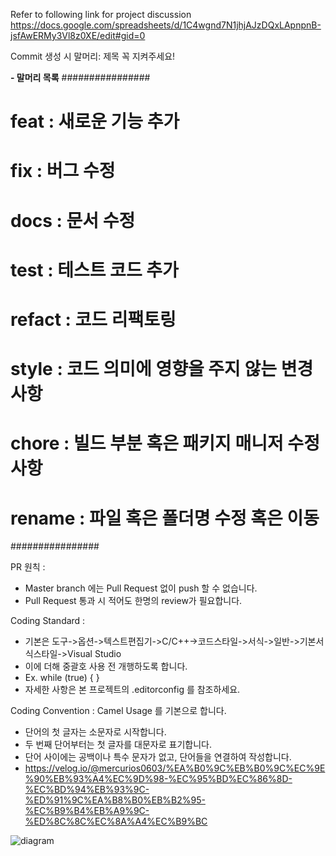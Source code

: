 Refer to following link for project discussion 
https://docs.google.com/spreadsheets/d/1C4wgnd7N1jhjAJzDQxLApnpnB-jsfAwERMy3Vl8z0XE/edit#gid=0

Commit 생성 시 
말머리: 제목 꼭 지켜주세요!

**- 말머리 목록**
################
# feat : 새로운 기능 추가
# fix : 버그 수정
# docs : 문서 수정
# test : 테스트 코드 추가
# refact : 코드 리팩토링
# style : 코드 의미에 영향을 주지 않는 변경사항
# chore : 빌드 부분 혹은 패키지 매니저 수정사항
# rename : 파일 혹은 폴더명 수정 혹은 이동
################

PR 원칙 :  
- Master branch 에는 Pull Request 없이 push 할 수 없습니다.
- Pull Request 통과 시 적어도 한명의 review가 필요합니다.

Coding Standard : 
 - 기본은 도구->옵션->텍스트편집기->C/C++->코드스타일->서식->일반->기본서식스타일->Visual Studio
 - 이에 더해 중괄호 사용 전 개행하도록 합니다.
 - Ex.
   while (true)
   {
   }
 - 자세한 사항은 본 프로젝트의 .editorconfig 를 참조하세요.

Coding Convention : 
Camel Usage 를 기본으로 합니다.
- 단어의 첫 글자는 소문자로 시작합니다.
- 두 번째 단어부터는 첫 글자를 대문자로 표기합니다.
- 단어 사이에는 공백이나 특수 문자가 없고, 단어들을 연결하여 작성합니다.
- https://velog.io/@mercurios0603/%EA%B0%9C%EB%B0%9C%EC%9E%90%EB%93%A4%EC%9D%98-%EC%95%BD%EC%86%8D-%EC%BD%94%EB%93%9C-%ED%91%9C%EA%B8%B0%EB%B2%95-%EC%B9%B4%EB%A9%9C-%ED%8C%8C%EC%8A%A4%EC%B9%BC
 




![diagram](https://github.com/horntail0/SSDProject/assets/32266181/25a3b3ec-5afa-4462-bc9f-b100f8c6d730)

